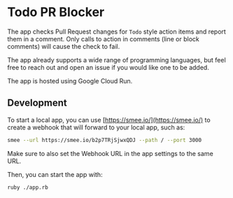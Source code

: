 # Todo PR Blocker

The app checks Pull Request changes for `Todo` style action items and report them in a comment.
Only calls to action in comments (line or block comments) will cause the check to fail.

The app already supports a wide range of programming languages, but feel free to reach out and open an issue if you would like one to be added.

The app is hosted using Google Cloud Run.

## Development

To start a local app, you can use [https://smee.io/](https://smee.io/) to create a webhook that will forward to your local app, such as:

```bash
smee --url https://smee.io/b2p7TRjSjwxQDJ --path / --port 3000
```

Make sure to also set the Webhook URL in the app settings to the same URL.

Then, you can start the app with:

```bash
ruby ./app.rb
```